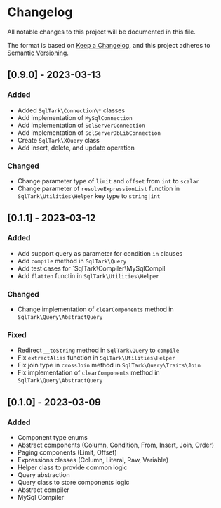# Changelog

All notable changes to this project will be documented in this file.

The format is based on [Keep a Changelog](https://keepachangelog.com/en/1.0.0/),
and this project adheres to [Semantic Versioning](https://semver.org/spec/v2.0.0.html).

## [0.9.0] - 2023-03-13

### Added
- Added `SqlTark\Connection\*` classes
- Add implementation of `MySqlConnection`
- Add implementation of `SqlServerConnection`
- Add implementation of `SqlServerDbLibConnection`
- Create `SqlTark\XQuery` class
- Add insert, delete, and update operation

### Changed
- Change parameter type of `limit` and `offset` from `int` to `scalar`
- Change parameter of `resolveExpressionList` function in `SqlTark\Utilities\Helper`
  key type to `string|int`

## [0.1.1] - 2023-03-12

### Added
- Add support query as parameter for condition `in` clauses
- Add `compile` method in `SqlTark\Query`
- Add test cases for `SqlTark\Compiler\MySqlCompil
- Add `flatten` functin in `SqlTark\Utilities\Helper`

### Changed
- Change implementation of `clearComponents` method in `SqlTark\Query\AbstractQuery`

### Fixed
- Redirect `__toString` method in `SqlTark\Query` to `compile`
- Fix `extractAlias` function in `SqlTark\Utilities\Helper`
- Fix join type in `crossJoin` method in `SqlTark\Query\Traits\Join`
- Fix implementation of `clearComponents` method in `SqlTark\Query\AbstractQuery`

## [0.1.0] - 2023-03-09

### Added
- Component type enums
- Abstract components (Column, Condition, From, Insert, Join, Order)
- Paging components (Limit, Offset)
- Expressions classes (Column, Literal, Raw, Variable)
- Helper class to provide common logic
- Query abstraction
- Query class to store components logic
- Abstract compiler
- MySql Compiler